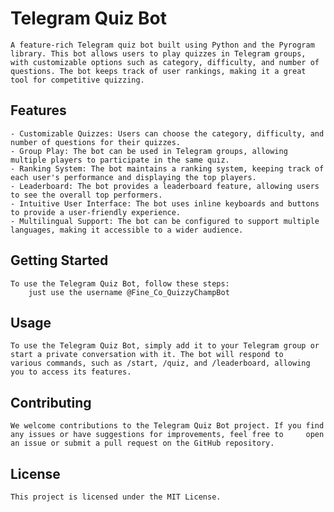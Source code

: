 # Telegram Quiz Bot

    A feature-rich Telegram quiz bot built using Python and the Pyrogram library. This bot allows users to play quizzes in Telegram groups, with customizable options such as category, difficulty, and number of questions. The bot keeps track of user rankings, making it a great tool for competitive quizzing.

## Features
    - Customizable Quizzes: Users can choose the category, difficulty, and number of questions for their quizzes.
    - Group Play: The bot can be used in Telegram groups, allowing multiple players to participate in the same quiz.
    - Ranking System: The bot maintains a ranking system, keeping track of each user's performance and displaying the top players.
    - Leaderboard: The bot provides a leaderboard feature, allowing users to see the overall top performers.
    - Intuitive User Interface: The bot uses inline keyboards and buttons to provide a user-friendly experience.
    - Multilingual Support: The bot can be configured to support multiple languages, making it accessible to a wider audience.

## Getting Started
    To use the Telegram Quiz Bot, follow these steps:
        just use the username @Fine_Co_QuizzyChampBot 

## Usage
    To use the Telegram Quiz Bot, simply add it to your Telegram group or start a private conversation with it. The bot will respond to       various commands, such as /start, /quiz, and /leaderboard, allowing you to access its features.

## Contributing
    We welcome contributions to the Telegram Quiz Bot project. If you find any issues or have suggestions for improvements, feel free to     open an issue or submit a pull request on the GitHub repository.

## License
    This project is licensed under the MIT License.
